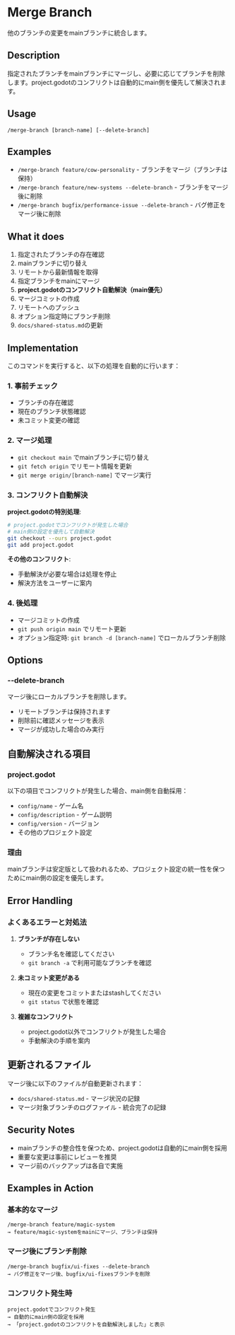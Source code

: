 # Merge Branch

他のブランチの変更をmainブランチに統合します。

## Description
指定されたブランチをmainブランチにマージし、必要に応じてブランチを削除します。project.godotのコンフリクトは自動的にmain側を優先して解決されます。

## Usage
```
/merge-branch [branch-name] [--delete-branch]
```

## Examples
- `/merge-branch feature/cow-personality` - ブランチをマージ（ブランチは保持）
- `/merge-branch feature/new-systems --delete-branch` - ブランチをマージ後に削除
- `/merge-branch bugfix/performance-issue --delete-branch` - バグ修正をマージ後に削除

## What it does
1. 指定されたブランチの存在確認
2. mainブランチに切り替え
3. リモートから最新情報を取得
4. 指定ブランチをmainにマージ
5. **project.godotのコンフリクト自動解決（main優先）**
6. マージコミットの作成
7. リモートへのプッシュ
8. オプション指定時にブランチ削除
9. `docs/shared-status.md`の更新

## Implementation
このコマンドを実行すると、以下の処理を自動的に行います：

### 1. 事前チェック
- ブランチの存在確認
- 現在のブランチ状態確認
- 未コミット変更の確認

### 2. マージ処理
- `git checkout main` でmainブランチに切り替え
- `git fetch origin` でリモート情報を更新
- `git merge origin/[branch-name]` でマージ実行

### 3. コンフリクト自動解決
**project.godotの特別処理**:
```bash
# project.godotでコンフリクトが発生した場合
# main側の設定を優先して自動解決
git checkout --ours project.godot
git add project.godot
```

**その他のコンフリクト**:
- 手動解決が必要な場合は処理を停止
- 解決方法をユーザーに案内

### 4. 後処理
- マージコミットの作成
- `git push origin main` でリモート更新
- オプション指定時: `git branch -d [branch-name]` でローカルブランチ削除

## Options

### --delete-branch
マージ後にローカルブランチを削除します。
- リモートブランチは保持されます
- 削除前に確認メッセージを表示
- マージが成功した場合のみ実行

## 自動解決される項目

### project.godot
以下の項目でコンフリクトが発生した場合、main側を自動採用：
- `config/name` - ゲーム名
- `config/description` - ゲーム説明  
- `config/version` - バージョン
- その他のプロジェクト設定

### 理由
mainブランチは安定版として扱われるため、プロジェクト設定の統一性を保つためにmain側の設定を優先します。

## Error Handling

### よくあるエラーと対処法

1. **ブランチが存在しない**
   - ブランチ名を確認してください
   - `git branch -a` で利用可能なブランチを確認

2. **未コミット変更がある**
   - 現在の変更をコミットまたはstashしてください
   - `git status` で状態を確認

3. **複雑なコンフリクト**
   - project.godot以外でコンフリクトが発生した場合
   - 手動解決の手順を案内

## 更新されるファイル

マージ後に以下のファイルが自動更新されます：
- `docs/shared-status.md` - マージ状況の記録
- マージ対象ブランチのログファイル - 統合完了の記録

## Security Notes

- mainブランチの整合性を保つため、project.godotは自動的にmain側を採用
- 重要な変更は事前にレビューを推奨
- マージ前のバックアップは各自で実施

## Examples in Action

### 基本的なマージ
```
/merge-branch feature/magic-system
→ feature/magic-systemをmainにマージ、ブランチは保持
```

### マージ後にブランチ削除
```
/merge-branch bugfix/ui-fixes --delete-branch
→ バグ修正をマージ後、bugfix/ui-fixesブランチを削除
```

### コンフリクト発生時
```
project.godotでコンフリクト発生
→ 自動的にmain側の設定を採用
→ 「project.godotのコンフリクトを自動解決しました」と表示
```
